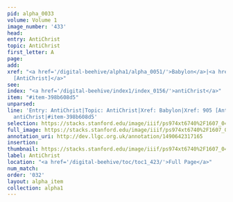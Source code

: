```yaml
---
pid: alpha_0033
volume: Volume 1
image_number: '433'
head: 
entry: AntiChrist
topic: AntiChrist
first_letter: A
page: 
add: 
xref: "<a href='/digital-beehive/alpha1/alpha_0051/'>Babylon</a>|<a href='/digital-beehive/toc/toc2_168/'>905
  [AntiChrist]</a>"
see: 
index: "<a href='/digital-beehive/index1/index_0156/'>antiChrist</a>"
item: "#item-398b608d5"
unparsed: 
line: 'Entry: AntiChrist|Topic: AntiChrist|Xref: Babylon|Xref: 905 [AntiChrist]|Index:
  antiChrist|#item-398b608d5'
selection: https://stacks.stanford.edu/image/iiif/ps974xt6740%2F1607_0432/298,2732,3150,722/full/0/default.jpg
full_image: https://stacks.stanford.edu/image/iiif/ps974xt6740%2F1607_0432/full/full/0/default.jpg
annotation_uri: http://dev.llgc.org.uk/annotation/1490642317165
insertion: 
thumbnail: https://stacks.stanford.edu/image/iiif/ps974xt6740%2F1607_0432/298,2732,600,180/250,/0/default.jpg
label: AntiChrist
location: "<a href='/digital-beehive/toc/toc1_423/'>Full Page</a>"
num_match: 
order: '032'
layout: alpha_item
collection: alpha1
---
```

